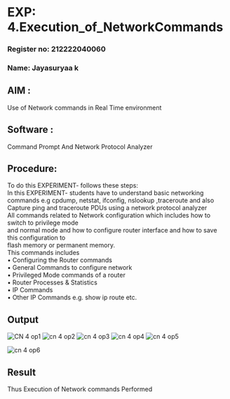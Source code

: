 # EXP: 4.Execution_of_NetworkCommands
### Register no: 212222040060
### Name: Jayasuryaa k
## AIM :
Use of Network commands in Real Time environment
## Software : 
Command Prompt And Network Protocol Analyzer
## Procedure: 
To do this EXPERIMENT- follows these steps:
<BR>
In this EXPERIMENT- students have to understand basic networking commands e.g cpdump, netstat, ifconfig, nslookup ,traceroute and also Capture ping and traceroute PDUs using a network protocol analyzer 
<BR>
All commands related to Network configuration which includes how to switch to privilege mode
<BR>
and normal mode and how to configure router interface and how to save this configuration to
<BR>
flash memory or permanent memory.
<BR>
This commands includes
<BR>
• Configuring the Router commands
<BR>
• General Commands to configure network
<BR>
• Privileged Mode commands of a router 
<BR>
• Router Processes & Statistics
<BR>
• IP Commands
<BR>
• Other IP Commands e.g. show ip route etc.
<BR>

## Output
![CN 4 op1](https://github.com/22008837/4.Execution_of_NetworkCommends/assets/120194155/4e23df7c-e964-4273-9af7-d5bf0a07ded4)
![cn 4 op2](https://github.com/22008837/4.Execution_of_NetworkCommends/assets/120194155/a4984aba-7fef-4bf8-86c4-8d716579c197)
![cn 4 op3](https://github.com/22008837/4.Execution_of_NetworkCommends/assets/120194155/acb22158-5aba-4df4-b885-52cd9bbd82d8)
![cn 4 op4](https://github.com/22008837/4.Execution_of_NetworkCommends/assets/120194155/6c999bb4-8992-4774-9e48-bd6433692b0a)
![cn 4 op5](https://github.com/22008837/4.Execution_of_NetworkCommends/assets/120194155/a8ae6d41-4892-413a-8738-4129018acea8)

![cn 4 op6](https://github.com/22008837/4.Execution_of_NetworkCommends/assets/120194155/86304eb4-5979-4d3f-90b9-c69f2276a5e0)

## Result
Thus Execution of Network commands Performed 
